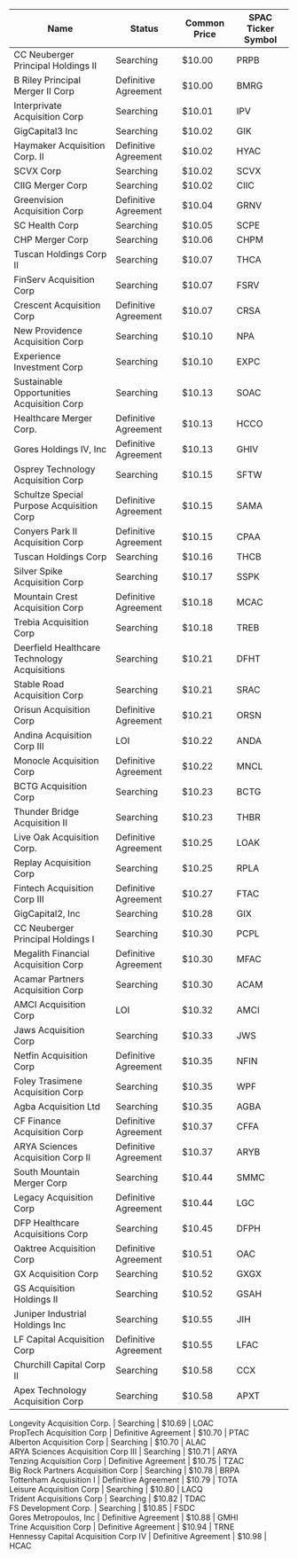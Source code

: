 Name                                         | Status               | Common Price  | SPAC Ticker Symbol
-------------------------------------------- | -------------------- | ------------- | ------------------
CC Neuberger Principal Holdings II           | Searching            | $10.00        | PRPB              
B Riley Principal Merger II Corp             | Definitive Agreement | $10.00        | BMRG              
Interprivate Acquisition Corp                | Searching            | $10.01        | IPV               
GigCapital3 Inc                              | Searching            | $10.02        | GIK               
Haymaker Acquisition Corp. II                | Definitive Agreement | $10.02        | HYAC              
SCVX Corp                                    | Searching            | $10.02        | SCVX              
CIIG Merger Corp                             | Searching            | $10.02        | CIIC              
Greenvision Acquisition Corp                 | Definitive Agreement | $10.04        | GRNV              
SC Health Corp                               | Searching            | $10.05        | SCPE              
CHP Merger Corp                              | Searching            | $10.06        | CHPM              
Tuscan Holdings Corp II                      | Searching            | $10.07        | THCA              
FinServ Acquisition Corp                     | Searching            | $10.07        | FSRV              
Crescent Acquisition Corp                    | Definitive Agreement | $10.07        | CRSA              
New Providence Acquisition Corp              | Searching            | $10.10        | NPA               
Experience Investment Corp                   | Searching            | $10.10        | EXPC              
Sustainable Opportunities Acquisition Corp   | Searching            | $10.13        | SOAC              
Healthcare Merger Corp.                      | Definitive Agreement | $10.13        | HCCO              
Gores Holdings IV, Inc                       | Definitive Agreement | $10.13        | GHIV              
Osprey Technology Acquisition Corp           | Searching            | $10.15        | SFTW              
Schultze Special Purpose Acquisition Corp    | Definitive Agreement | $10.15        | SAMA              
Conyers Park II Acquisition Corp             | Definitive Agreement | $10.15        | CPAA              
Tuscan Holdings Corp                         | Searching            | $10.16        | THCB              
Silver Spike Acquisition Corp                | Searching            | $10.17        | SSPK              
Mountain Crest Acquisition Corp              | Definitive Agreement | $10.18        | MCAC              
Trebia Acquisition Corp                      | Searching            | $10.18        | TREB              
Deerfield Healthcare Technology Acquisitions | Searching            | $10.21        | DFHT              
Stable Road Acquisition Corp                 | Searching            | $10.21        | SRAC              
Orisun Acquisition Corp                      | Definitive Agreement | $10.21        | ORSN              
Andina Acquisition Corp III                  | LOI                  | $10.22        | ANDA              
Monocle Acquisition Corp                     | Definitive Agreement | $10.22        | MNCL              
BCTG Acquisition Corp                        | Searching            | $10.23        | BCTG              
Thunder Bridge Acquisition II                | Searching            | $10.23        | THBR              
Live Oak Acquisition Corp.                   | Definitive Agreement | $10.25        | LOAK              
Replay Acquisition Corp                      | Searching            | $10.25        | RPLA              
Fintech Acquisition Corp III                 | Definitive Agreement | $10.27        | FTAC              
GigCapital2, Inc                             | Searching            | $10.28        | GIX               
CC Neuberger Principal Holdings I            | Searching            | $10.30        | PCPL              
Megalith Financial Acquisition Corp          | Definitive Agreement | $10.30        | MFAC              
Acamar Partners Acquisition Corp             | Searching            | $10.30        | ACAM              
AMCI Acquisition Corp                        | LOI                  | $10.32        | AMCI              
Jaws Acquisition Corp                        | Searching            | $10.33        | JWS               
Netfin Acquisition Corp                      | Definitive Agreement | $10.35        | NFIN              
Foley Trasimene Acquisition Corp             | Searching            | $10.35        | WPF               
Agba Acquisition Ltd                         | Searching            | $10.35        | AGBA              
CF Finance Acquisition Corp                  | Definitive Agreement | $10.37        | CFFA              
ARYA Sciences Acquisition Corp II            | Definitive Agreement | $10.37        | ARYB              
South Mountain Merger Corp                   | Searching            | $10.44        | SMMC              
Legacy Acquisition Corp                      | Definitive Agreement | $10.44        | LGC               
DFP Healthcare Acquisitions Corp             | Searching            | $10.45        | DFPH              
Oaktree Acquisition Corp                     | Definitive Agreement | $10.51        | OAC               
GX Acquisition Corp                          | Searching            | $10.52        | GXGX              
GS Acquisition Holdings II                   | Searching            | $10.52        | GSAH              
Juniper Industrial Holdings Inc              | Searching            | $10.55        | JIH               
LF Capital Acquisition Corp                  | Definitive Agreement | $10.55        | LFAC              
Churchill Capital Corp II                    | Searching            | $10.58        | CCX               
Apex Technology Acquisition Corp             | Searching            | $10.58        | APXT              
Longevity Acquisition Corp.
                 | Searching            | $10.69        | LOAC              
PropTech Acquisition Corp                    | Definitive Agreement | $10.70        | PTAC              
Alberton Acquisition Corp                    | Searching            | $10.70        | ALAC              
ARYA Sciences Acquisition Corp III           | Searching            | $10.71        | ARYA              
Tenzing Acquisition Corp                     | Definitive Agreement | $10.75        | TZAC              
Big Rock Partners Acquisition Corp           | Searching            | $10.78        | BRPA              
Tottenham Acquisition I                      | Definitive Agreement | $10.79        | TOTA              
Leisure Acquisition Corp                     | Searching            | $10.80        | LACQ              
Trident Acquisitions Corp                    | Searching            | $10.82        | TDAC              
FS Development Corp.                         | Searching            | $10.85        | FSDC              
Gores Metropoulos, Inc                       | Definitive Agreement | $10.88        | GMHI              
Trine Acquisition Corp                       | Definitive Agreement | $10.94        | TRNE              
Hennessy Capital Acquisition Corp IV         | Definitive Agreement | $10.98        | HCAC              
